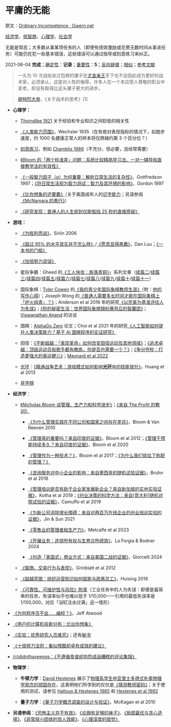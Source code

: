 # 平庸的无能

原文：[Ordinary Incompetence · Gwern.net](https://gwern.net/note/competence)

[经济学](https://gwern.net/doc/economics/index)、[低智商](https://gwern.net/doc/iq/low/index)、[心理学](https://gwern.net/doc/psychology/index)、[社会学](https://gwern.net/doc/sociology/index)

无能是常态；大多数从事某项任务的人（即使有绩效激励或花费无数时间从事该任务）可能仍在犯一些基本错误，这些错误可以通过指导或刻意练习来纠正。

2021-06-04 **完成**；[确定性](https://gwern.net/about#confidence-tags)：**记录**；[重要性](https://gwern.net/about#importance-tags)：**5**；[反向链接](https://gwern.net/note/competence#backlinks)；[相似](https://gwern.net/note/competence#similars)；[参考文献](https://gwern.net/note/competence#link-bibliography)

> 一头为 10 次战役驮过包袱的骡子在[尤金亲王](https://en.wikipedia.org/wiki/Prince_Eugene_of_Savoy)手下也不会因此成为更好的战术家，必须承认，这是对人性的侮辱，许多人在一个本应受人尊敬的职业中变老，却没有取得比这头骡子更大的进步。

>

> [腓特烈大帝](https://en.wikipedia.org/wiki/Frederick_the_Great)，《关于战术的思考》[1⁠]

- **心理学：**

  - [Thorndike 1921](https://gwern.net/doc/psychology/spaced-repetition/1921-thorndike-educationalpsychology-v2-thepsychologyoflearning.pdf#page=188) 关于经验和专业知识之间较低的相关性

  - [《人类能力范围》](https://gwern.net/doc/iq/1935-wechsler-rangeofhumancapacities.pdf)，Wechsler 1935（在有绝对表现指标的情况下，如跑步速度，约 1000 名健康正常人的样本将仅跨越约第 3 个百分位？）

  - [刻意练习](https://en.wikipedia.org/wiki/Practice_(learning_method)#Deliberate_practice)，例如 [Chamblis 1989](https://gwern.net/doc/psychology/1989-chambliss.pdf)（不充分，但必要，且经常需要）

  - [《Bloom 的「两个标准差」问题：系统比较精熟学习法、一对一辅导和直接教学法的有效性》](https://nintil.com/bloom-sigma/)

  - [《一般智力因子（*g*）为何重要：解析日常生活的复杂性》](https://gwern.net/doc/iq/ses/1997-gottfredson.pdf)，Gottfredson 1997；[《将日常生活视为智力测试：智力及其环境的影响》](https://gwern.net/doc/iq/1997-gordon.pdf)，Gordon 1997

  - [《比你想象的还要蠢》](https://www.overcomingbias.com/p/stupider-than-you-realizehtml)（关于美国成年人的[识字能力](https://en.wikipedia.org/wiki/Literacy_in_the_United_States)；另请参阅[《McNamara 的愚行》](https://gwern.net/review/mcnamara)）

  - [《研究发现：普通人的人生规划仅能抵挡 25 秒的直接质疑》](https://theonion.com/study-average-person-s-life-plan-can-only-withstand-25-1819578876/)

- **游戏：**

  - [《为胜利而战》](https://www.sirlin.net/articles/playing-to-win)，Sirlin 2006

  - [《超过 95% 的水平其实并不怎么样》](https://danluu.com/p95-skill/)/[《愿意显得愚蠢》](https://danluu.com/look-stupid/)，Dan Luu；[《一本书的门槛》](https://ludic.mataroa.blog/blog/you-must-read-at-least-one-book-to-ride/#ii-the-one-book-barrier)

  - [《加倍努力谬误》](https://www.experimental-history.com/p/so-you-wanna-de-bog-yourself#§the-try-harder-fallacy)

  - 星际争霸：Gheed 的[《工人快攻：跌落青铜》](https://tl.net/blogs/271453-worker-rush-descent-to-bronze?view=all)」系列文章（[续篇二](https://tl.net/blogs/271998-worker-rush-part-2-bm-rising?view=all)/[续篇三](https://tl.net/blogs/272765-worker-rush-nuts-and-bolts?view=all)/[续篇四](https://tl.net/blogs/281817-worker-rush-part-3-a-new-approach?view=all)/[续篇五](https://tl.net/blogs/283221-worker-rush-part-4-rising-up?view=all)/[续篇六](https://tl.net/blogs/286351-worker-rush-part-5-live-to-win?view=all)/[续篇七](https://tl.net/blogs/304674-worker-rush-part-6-at-a-loss?view=all)/[续篇八](https://tl.net/blogs/308882-bronze-delving-deeper?view=all)/[续篇九](https://tl.net/blogs/313577-bronze-part-2-hell-is-other-people?view=all)/[续篇十](https://tl.net/blogs/319375-bronze-part-3-casually-cruel?view=all)/[续篇十一](https://tl.net/blogs/328804-bronze-part-4-a-legendary-league?view=all)）

  - 国际象棋：[Tyler Cowen](https://en.wikipedia.org/wiki/Tyler_Cowen) 的[《我的青少年国际象棋教师生涯》](https://marginalrevolution.com/marginalrevolution/2021/02/my-days-as-a-chess-teacher.html)（附：[他的写作心得](https://marginalrevolution.com/marginalrevolution/2019/07/how-i-practice-at-what-i-do.html)）；Joseph Wong 的[《普通人需要多长时间才能在国际象棋上「炉火纯青」？》](https://github.com/jcw024/lichess_database_ETL/blob/main/README.md)；Anderson et al 2016 年的研究[《以完美为基准评估人为失误》](https://arxiv.org/abs/1606.04956)；[《秒的秘密生活：世界国际象棋锦标赛背后的智囊团》](https://www.wsj.com/articles/world-chess-championship-magnus-carlsen-ian-nepomniachtchi-seconds-11638167905)；[Viswanathan Anand](https://conversationswithtyler.com/episodes/vishy-anand/) 的访谈

  - 围棋：[AlphaGo Zero](https://gwern.net/doc/reinforcement-learning/model/alphago/2017-silver.pdf#page=3&org=deepmind) 论文；Choi et al 2021 年的研究[《人工智能如何提升人类决策能力？基于 AI 围棋程序的实证研究》](https://papers.ssrn.com/sol3/papers.cfm?abstract_id=3893835)

  - 田径：[《不断超越：「表现革命」如何改变田径运动及其他领域》](https://www.newyorker.com/magazine/2014/11/10/better-time)；[《追求卓越：顶级运动员和歌手都有教练，你是否也需要一个？》](https://www.newyorker.com/magazine/2011/10/03/personal-best)；[《争分夺秒：打造更强大的奥运健儿》](https://web.archive.org/web/20140725112211/https://www.wired.com/2012/06/ff_superhumans/)；[Maynard et al 2022](https://gwern.net/doc/psychology/2020-maynard.pdf)

  - [光环](https://en.wikipedia.org/wiki/Halo_(franchise))：[《精通战争艺术：游戏模式如何影响**光环**中的技能提升》](https://jeffhuang.com/papers/HaloLearning_CHI13.pdf)，Huang et al 2013

  - [井字棋](https://x.com/davidalmog25/status/1708620290010362056)

- **经济学**：

  - [《Nicholas Bloom 谈管理、生产力和科学进步》](https://medium.com/conversations-with-tyler/nicholas-bloom-tyler-cowen-productivity-economics-b5714b05fc2b)；[《来自 The Profit 的教训》](https://marginalrevolution.com/marginalrevolution/2018/04/lessons-from-the-profit.html)

    - [《为什么管理实践在不同公司和国家之间存在差异》](https://gwern.net/doc/economics/2010-bloom.pdf)，Bloom & Van Reenen 2010

    - [《管理真的重要吗？来自印度的证据》](https://gwern.net/doc/economics/2012-bloom.pdf)，Bloom et al 2012；[《管理干预能持续多久？来自印度的证据》](https://gwern.net/doc/economics/2020-bloom-2.pdf)，Bloom et al 2020

    - [《管理作为一种技术？》](https://gwern.net/doc/economics/2017-bloom-2.pdf)，Bloom et al 2017；[《为什么我们低估了称职的管理？》](https://hbr.org/2017/09/why-do-we-undervalue-competent-management)

    - [《咨询服务对中小企业的影响：来自墨西哥的随机试验证据》](https://gwern.net/doc/economics/2018-bruhn.pdf)，Bruhn et al 2018

    - [《管理培训是否有助于企业家发展新企业？来自新加坡的实地实验证据》](https://gwern.net/doc/economics/2019-kotha.pdf)，Kotha et al 2019；[《创业决策的科学方法：来自[意大利]随机对照试验的证据》](https://gwern.net/doc/economics/2019-camuffo.pdf)，Camuffo et al 2019

    - [《为新公司消除增长障碍：来自对两百万在线企业的创业培训实验的证据》](https://gwern.net/doc/economics/2021-jin.pdf)，Jin & Sun 2021

    - [《零售业的管理者和生产力》](https://www.nber.org/papers/w31192)，Metcalfe et al 2023

    - [《开展业务：连锁所有权与生育诊所绩效》](https://pubsonline.informs.org/doi/full/10.1287/mnsc.2023.02793)，La Forgia & Bodner 2024

    - [《创造「美国式」商业方式：来自美国二战的证据》](https://gwern.net/doc/economics/2024-giorcelli.pdf)，Giorcelli 2024

  - [《智商、交易行为与表现》](https://gwern.net/doc/iq/ses/2012-grinblatt.pdf)，Grinblatt et al 2012

  - [《超越蓝图：组织运营知识如何赋能与疏离员工》](https://gwern.net/doc/economics/2019-huising.pdf)，Huising 2019

  - [《可靠性、可维护性与风险》附录](https://lifetime-reliability.com/tutorials/human_error_rate_table_insights/)（工业任务中的人为失误：即便是最简单的任务，失误率似乎也难以低于 1/10,000——引用的最低失误率是 1/100,000，对应「浴缸注水过满」这一情形）

- [《为何程序员不会……编程？》](https://blog.codinghorror.com/why-cant-programmers-program/)，Jeff Atwood

- [《用户的计算机技能分布：烂出你想象》](https://www.nngroup.com/articles/computer-skill-levels/)

- [《实验：优秀研究人员难觅》](https://www.lesswrong.com/posts/evyBmPw9ZnzmoFmP6/experiment-a-good-researcher-is-hard-to-find)；还有[秘书](https://x.com/sarah_cone/status/1760688179517264307)

- [《十倍努力法则：看似残酷却卓有成效的建议》](https://www.betonit.ai/p/do-ten-times-as-much)

- [/r/ididnthaveeggs：《不遵循食谱却抱怨成品糟糕的评论集锦》](https://www.reddit.com/r/ididnthaveeggs/)

- **物理学**：

  - **牛顿力学**：[David Hestenes](https://en.wikipedia.org/wiki/David_Hestenes#Modeling_theory_and_instruction) 展示了[物理系学生中亚里士多德式朴素物理学观念的顽固存在](https://www.harvardmagazine.com/2012/02/twilight-of-the-lecture)，这表明他们所学到的仅仅是[《猜测教师密码》](https://www.lesswrong.com/posts/NMoLJuDJEms7Ku9XS/guessing-the-teacher-s-password)；关于使用的测试，请参见 [Halloun & Hestenes 1985](https://pdfs.semanticscholar.org/e8ab/66bb321d467e38931cd3685d241b908c752a.pdf) 和 [Hestenes et al 1992](https://pdfs.semanticscholar.org/00d3/6b267777b670abd1a3b98a21bf662245a7c4.pdf)

  - **量子力学**：[《量子力学概念调查的设计与验证》](https://journals.aps.org/prper/abstract/10.1103/PhysRevSTPER.6.020121#fulltext)，McKagan et al 2010

- **另请参阅**：[《恐怖主义并不有效》](https://gwern.net/terrorism-is-not-effective)、[《论拥有足够的袜子》](https://gwern.net/socks)、[《局部最优与贪心选择》](https://gwern.net/note/local-optima)、[《非常规小团体的惊人效能》](https://gwern.net/note/small-groups)、[《心理深度的错觉》](https://gwern.net/doc/psychology/cognitive-bias/illusion-of-depth/index)